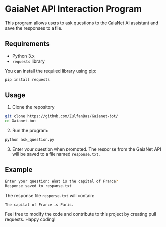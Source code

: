 # GaiaNet API Interaction Program

This program allows users to ask questions to the GaiaNet AI assistant and save the responses to a file.

## Requirements

- Python 3.x
- `requests` library

You can install the required library using pip:

```sh
pip install requests
```

## Usage

1. Clone the repository:

```sh
git clone https://github.com/ZulfanBas/Gaianet-bot/
cd Gaianet-bot
```

2. Run the program:

```sh
python ask_question.py
```

3. Enter your question when prompted. The response from the GaiaNet API will be saved to a file named `response.txt`.

## Example

```sh
Enter your question: What is the capital of France?
Response saved to response.txt
```

The response file `response.txt` will contain:

```
The capital of France is Paris.
```
Feel free to modify the code and contribute to this project by creating pull requests. Happy coding!
